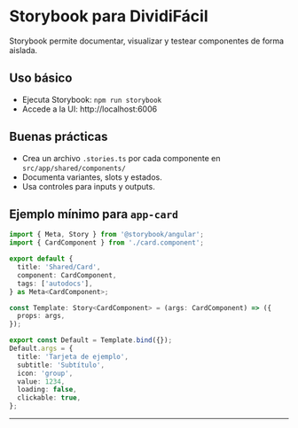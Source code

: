 # Storybook para DividiFácil

Storybook permite documentar, visualizar y testear componentes de forma aislada.

## Uso básico
- Ejecuta Storybook: `npm run storybook`
- Accede a la UI: http://localhost:6006

## Buenas prácticas
- Crea un archivo `.stories.ts` por cada componente en `src/app/shared/components/`
- Documenta variantes, slots y estados.
- Usa controles para inputs y outputs.

## Ejemplo mínimo para `app-card`
```ts
import { Meta, Story } from '@storybook/angular';
import { CardComponent } from './card.component';

export default {
  title: 'Shared/Card',
  component: CardComponent,
  tags: ['autodocs'],
} as Meta<CardComponent>;

const Template: Story<CardComponent> = (args: CardComponent) => ({
  props: args,
});

export const Default = Template.bind({});
Default.args = {
  title: 'Tarjeta de ejemplo',
  subtitle: 'Subtítulo',
  icon: 'group',
  value: 1234,
  loading: false,
  clickable: true,
};
```

---
